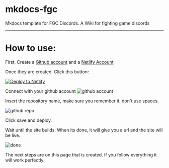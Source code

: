 # mkdocs-fgc
Mkdocs template for FGC Discords. A Wiki for fighting game discords

---

# How to use:

First, Create a [Github account](https://github.com/join?source=experiment-header-dropdowns-home) and a [Netlify Account](https://app.netlify.com/signup?_ga=2.11181812.1731707317.1543941572-625136144.1543941572)

Once they are created. Click this button:

<!-- Markdown snippet -->
[![Deploy to Netlify](https://www.netlify.com/img/deploy/button.svg)](https://app.netlify.com/start/deploy?repository=https://github.com/fabricioanciaes/mkdocs-fgc)

Connect with your github account
![github account](https://i.imgur.com/nVWrGHB.png)

Insert the repository name, make sure you remember it. don't use spaces.

![github repo](https://i.imgur.com/1ftJRck.png)

Click save and deploy.

Wait until the site builds. When its done, it will give you a url and the site will be live.

![done](https://i.imgur.com/uybcPko.png)

The next steps are on this page that is created. If you follow everything it will work perfectly.



